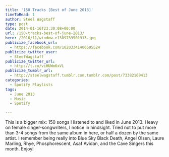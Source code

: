 ```yaml
---
title: '150 Tracks [Best of June 2013]'
timeToRead: 1 
author: Steel Wagstaff
type: post
date: 2014-01-16T23:30:08+00:00
url: /150-tracks-best-of-june-2013/
hero: /2016/11/window-e1389739501913.jpg
publicize_facebook_url:
  - https://facebook.com/10203341406595524
publicize_twitter_user:
  - SteelWagstaff
publicize_twitter_url:
  - http://t.co/viHUWm6xVL
publicize_tumblr_url:
  - http://steelwagstaff.tumblr.com.tumblr.com/post/73382169413
categories:
  - Spotify Playlists
tags:
  - June 2013
  - Music
  - Spotify

---
```

This is a bigger mix: 150 songs I listened to and liked in June 2013. Heavy on female singer-songwriters, I notice in hindsight. Tried not to put more than 3-4 songs from the same album in here, or half a dozen by the same artist. I remember being really into Blue Sky Black Death, Angel Olsen, Laure Marling, Rhye, Phosphorescent, Asaf Avidan, and the Cave Singers this month. Enjoy!